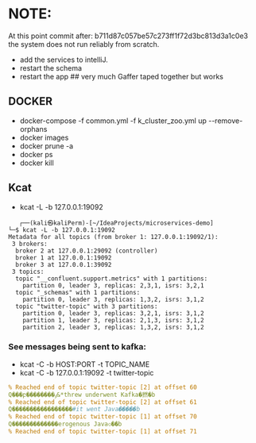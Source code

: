 # NOTE:
At this point commit after: b711d87c057be57c273ff1f72d3bc813d3a1c0e3 the system does not run reliably from scratch. 
- add the services to intelliJ.
- restart the schema 
- restart the app ## very much Gaffer taped together but works

## DOCKER
- docker-compose -f common.yml -f k_cluster_zoo.yml up --remove-orphans
- docker images
- docker prune -a
- docker ps
- docker kill

## Kcat
- kcat -L -b 127.0.0.1:19092
```ignorelang
   ┌──(kali㉿kaliPerm)-[~/IdeaProjects/microservices-demo]
└─$ kcat -L -b 127.0.0.1:19092
Metadata for all topics (from broker 1: 127.0.0.1:19092/1):
 3 brokers:
  broker 2 at 127.0.0.1:29092 (controller)
  broker 1 at 127.0.0.1:19092
  broker 3 at 127.0.0.1:39092
 3 topics:
  topic "__confluent.support.metrics" with 1 partitions:
    partition 0, leader 3, replicas: 2,3,1, isrs: 3,2,1
  topic "_schemas" with 1 partitions:
    partition 0, leader 3, replicas: 1,3,2, isrs: 3,1,2
  topic "twitter-topic" with 3 partitions:
    partition 0, leader 3, replicas: 3,2,1, isrs: 3,1,2
    partition 1, leader 3, replicas: 2,1,3, isrs: 3,1,2
    partition 2, leader 3, replicas: 1,3,2, isrs: 3,1,2
```
### See messages being sent to kafka:
- kcat -C -b HOST:PORT -t TOPIC_NAME
- kcat -C -b 127.0.0.1:19092 -t twitter-topic


```yaml
% Reached end of topic twitter-topic [2] at offset 60
Q���բ��������ٶ&*threw underwent Kafka�撚�b
% Reached end of topic twitter-topic [2] at offset 61
Q�����������������#it went Java�����b
% Reached end of topic twitter-topic [1] at offset 70
Q�������������erogenous Java৩��b
% Reached end of topic twitter-topic [1] at offset 71


```

